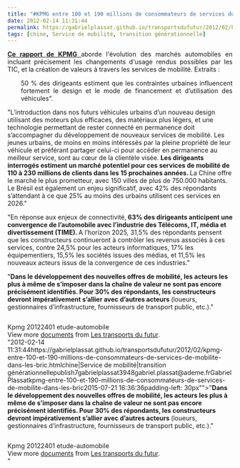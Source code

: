 ```yaml
---
title: "#KPMG entre 100 et 190 millions de consommateurs de services de mobilité dans les BRIC"
date: 2012-02-14 11:31:44
permalink: https://gabrielplassat.github.io/transportsdufutur/2012/02/kpmg-entre-100-et-190-millions-de-consommateurs-de-services-de-mobilite-dans-les-bric.html
tags: [chine, Service de mobilité, transition générationnelle]
---
```


<p style="text-align: justify"><a href="http://www.kpmg.com/fr/fr/issuesandinsights/articlespublications/press-releases/pages/2012-industrie-automobile.aspx" target="_blank"><strong>Ce rapport de KPMG </strong></a>aborde l'évolution des marchés automobiles en incluant précisement les changements d'usage rendus possibles par les TIC, et la création de valeurs à travers les services de mobilité. Extraits :</p> <p style="padding-left: 30px;text-align: justify">50  % des dirigeants estiment que les contraintes urbaines influencent  fortement le design et le mode de financement et d’utilisation des  véhicules".</p> <p style=""padding-left: 30pxtext-align: justify"">"L’introduction dans nos futurs  véhicules urbains d’un nouveau design utilisant des moteurs plus  efficaces, des matériaux plus légers, et une technologie permettant de  rester connecté en permanence doit s’accompagner du développement de  nouveaux services de mobilité. Les jeunes urbains, de moins en moins  intéressés par la pleine propriété de leur véhicule et préférant  partager celui-ci pour accéder en permanence au meilleur service, sont  au cœur de la clientèle visée. <strong>Les dirigeants interrogés  estiment un marché potentiel pour ces services de mobilité de 110 à 230  millions de clients dans les 15 prochaines années. </strong>La Chine  offre le marché le plus prometteur, avec 150 villes de plus de 750.000  habitants. Le Brésil est également un enjeu significatif, avec 42% des  répondants s’attendant à ce que 25% au moins des urbains utilisent ces  services en 2026."</p> <p style=""text-align: justifypadding-left: 30px"">"En réponse aux enjeux de connectivité,<strong> 63% des dirigeants anticipent une convergence de l’automobile avec  l’industrie des Télécoms, IT, média et divertissement (TIME). </strong>A  l’horizon 2025, 31,5% des répondants pensent que les constructeurs  continueront à contrôler les revenus associés à ces services, contre  24,5% pour les acteurs informatiques, 17% les équipementiers, 15,5% les  sociétés issues des médias, et 11,5% les nouveaux acteurs issus de la  convergence de ces industries."</p> <p style=""text-align: justifypadding-left: 30px"">"<strong>Dans le développement des  nouvelles offres de mobilité, les acteurs les plus à même de s’imposer  dans la chaîne de valeur ne sont pas encore précisément identifiés. Pour  30% des répondants, les constructeurs devront impérativement s’allier  avec d’autres acteurs </strong>(loueurs, gestionnaires d’infrastructure, fournisseurs de transport public, etc.)."</p> <p><a href="https://gabrielplassat.github.io/transportsdufutur/wp-content/uploads/sites/6/old/6a0120a66d2ad4970b0163015c9b71970d-pi.jpg""><img alt=""Kpmg"" border=""0"" class=""asset  asset-image at-xid-6a0120a66d2ad4970b0163015c9b71970d image-full"" src=""/wp-content/uploads/sites/6/old/6a0120a66d2ad4970b0163015c9b71970d-800wi.jpg"" title=""Kpmg"" /></a></p> <div id=""__ss_11558834"" style=""width: 477px""><strong style=""margin: 12px 0 4px""><a href=""http://www.slideshare.net/transportsdufutur/kpmg-20122401-etudeautomobile"" title=""Kpmg 20122401 etude-automobile""> </a></strong></div>  <!--more-->  Kpmg 20122401 etude-automobile         <div style=""padding: 5px 0 12px"">View more <a href=""http://www.slideshare.net/"">documents</a> from <a href=""http://www.slideshare.net/transportsdufutur"">Les transports du futur</a>.</div>"2012-02-14 11:31:44https://gabrielplassat.github.io/transportsdufutur/2012/02/kpmg-entre-100-et-190-millions-de-consommateurs-de-services-de-mobilite-dans-les-bric.htmlchine|Service de mobilité|transition générationnellepublish7gabrielplassat3948gabriel.plassat@ademe.frGabrielPlassatkpmg-entre-100-et-190-millions-de-consommateurs-de-services-de-mobilite-dans-les-bric2015-07-21 16:36:36padding-left: 30px"">"<strong>Dans le développement des  nouvelles offres de mobilité, les acteurs les plus à même de s’imposer  dans la chaîne de valeur ne sont pas encore précisément identifiés. Pour  30% des répondants, les constructeurs devront impérativement s’allier  avec d’autres acteurs </strong>(loueurs, gestionnaires d’infrastructure, fournisseurs de transport public, etc.)."</p> <p><a href="https://gabrielplassat.github.io/transportsdufutur/wp-content/uploads/sites/6/old/6a0120a66d2ad4970b0163015c9b71970d-pi.jpg""><img alt=""Kpmg"" border=""0"" class=""asset  asset-image at-xid-6a0120a66d2ad4970b0163015c9b71970d image-full"" src=""/wp-content/uploads/sites/6/old/6a0120a66d2ad4970b0163015c9b71970d-800wi.jpg"" title=""Kpmg"" /></a></p> <div id=""__ss_11558834"" style=""width: 477px""><strong style=""margin: 12px 0 4px""><a href=""http://www.slideshare.net/transportsdufutur/kpmg-20122401-etudeautomobile"" title=""Kpmg 20122401 etude-automobile""> </a></strong></div>  <!--more-->  Kpmg 20122401 etude-automobile         <div style=""padding: 5px 0 12px"">View more <a href=""http://www.slideshare.net/"">documents</a> from <a href=""http://www.slideshare.net/transportsdufutur"">Les transports du futur</a>.</div>"
